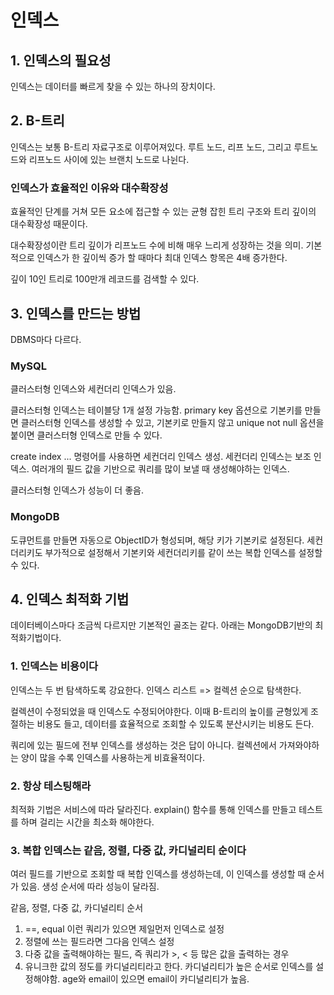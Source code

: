 # 인덱스

## 1. 인덱스의 필요성
인덱스는 데이터를 빠르게 찾을 수 있는 하나의 장치이다.

## 2. B-트리
인덱스는 보통 B-트리 자료구조로 이루어져있다.
루트 노드, 리프 노드, 그리고 루트노드와 리프노드 사이에 있는 브랜치 노드로 나뉜다.

### 인덱스가 효율적인 이유와 대수확장성
효율적인 단계를 거쳐 모든 요소에 접근할 수 있는 균형 잡힌 트리 구조와 트리 깊이의 대수확장성 때문이다.

대수확장성이란 트리 깊이가 리프노드 수에 비해 매우 느리게 성장하는 것을 의미. 기본적으로 인덱스가 한 깊이씩 증가 할 때마다 최대 인덱스 항목은 4배 증가한다.

깊이 10인 트리로 100만개 레코드를 검색할 수 있다.

## 3. 인덱스를 만드는 방법
DBMS마다 다르다.

### MySQL
클러스터형 인덱스와 세컨더리 인덱스가 있음.

클러스터형 인덱스는 테이블당 1개 설정 가능함. primary key 옵션으로 기본키를 만들면 클러스터형 인덱스를 생성할 수 있고, 기본키로 만들지 않고 unique not null 옵션을 붙이면 클러스터형 인덱스로 만들 수 있다.

create index ... 명령어를 사용하면 세컨더리 인덱스 생성.
세컨더리 인덱스는 보조 인덱스. 여러개의 필드 값을 기반으로 쿼리를 많이 보낼 때 생성해야하는 인덱스.

클러스터형 인덱스가 성능이 더 좋음.

### MongoDB
도큐먼트를 만들면 자동으로 ObjectID가 형성되며, 해당 키가 기본키로 설정된다. 세컨더리키도 부가적으로 설정해서 기본키와 세컨더리키를 같이 쓰는 복합 인덱스를 설정할 수 있다.

## 4. 인덱스 최적화 기법
데이터베이스마다 조금씩 다르지만 기본적인 골조는 같다.
아래는 MongoDB기반의 최적화기법이다.

### 1. 인덱스는 비용이다
인덱스는 두 번 탐색하도록 강요한다. 인덱스 리스트 => 컬렉션 순으로 탐색한다.

컬렉션이 수정되었을 때 인덱스도 수정되어야한다. 이때 B-트리의 높이를 균형있게 조절하는 비용도 들고, 데이터를 효율적으로 조회할 수 있도록 분산시키는 비용도 든다.

쿼리에 있는 필드에 전부 인덱스를 생성하는 것은 답이 아니다. 컬렉션에서 가져와야하는 양이 많을 수록 인덱스를 사용하는게 비효율적이다.

### 2. 항상 테스팅해라
최적화 기법은 서비스에 따라 달라진다. explain() 함수를 통해 인덱스를 만들고 테스트를 하며 걸리는 시간을 최소화 해야한다.

### 3. 복합 인덱스는 같음, 정렬, 다중 값, 카디널리티 순이다
여러 필드를 기반으로 조회할 때 복합 인덱스를 생성하는데, 이 인덱스를 생성할 때 순서가 있음. 생성 순서에 따라 성능이 달라짐.

같음, 정렬, 다중 값, 카디널리티 순서

1. ==, equal 이런 쿼리가 있으면 제일먼저 인덱스로 설정
2. 정렬에 쓰는 필드라면 그다음 인덱스 설정
3. 다중 값을 출력해야하는 필드, 즉 쿼리가 >, < 등 많은 값을 출력하는 경우
4. 유니크한 값의 정도를 카디널리티라고 한다. 카디널리티가 높은 순서로 인덱스를 설정해야함. age와 email이 있으면 email이 카디널리티가 높음.